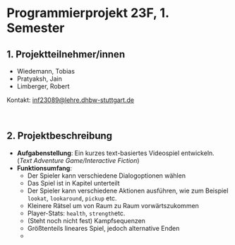 # Programmierprojekt 23F, 1. Semester

## 1. Projektteilnehmer/innen
- Wiedemann, Tobias
- Pratyaksh, Jain
- Limberger, Robert

Kontakt: inf23089@lehre.dhbw-stuttgart.de

&nbsp;
## 2. Projektbeschreibung

- **Aufgabenstellung**: Ein kurzes text-basiertes Videospiel entwickeln. (*Text Adventure Game/Interactive Fiction*)
- **Funktionsumfang**:
	- Der Spieler kann verschiedene Dialogoptionen wählen
	- Das Spiel ist in Kapitel unterteilt
	- Der Spieler kann verschiedene Aktionen ausführen, wie zum Beispiel `lookat`, `lookaround`, `pickup` etc.
	- Kleinere Rätsel um von Raum zu Raum vorwärtszukommen
	- Player-Stats: `health`, `strength`etc.
	- (Steht noch nicht fest) Kampfsequenzen
	- Größtenteils lineares Spiel, jedoch alternative Enden
	- 
